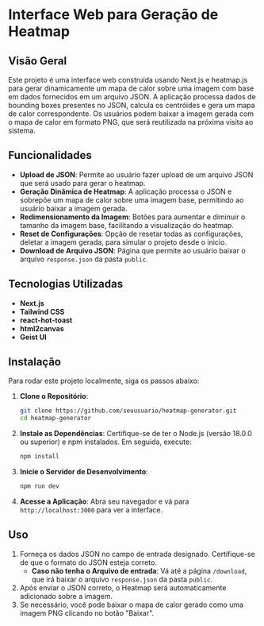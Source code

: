 # Interface Web para Geração de Heatmap

## Visão Geral

Este projeto é uma interface web construída usando Next.js e heatmap.js para gerar dinamicamente um mapa de calor sobre uma imagem com base em dados fornecidos em um arquivo JSON. A aplicação processa dados de bounding boxes presentes no JSON, calcula os centróides e gera um mapa de calor correspondente. Os usuários podem baixar a imagem gerada com o mapa de calor em formato PNG, que será reutilizada na próxima visita ao sistema.

## Funcionalidades

- **Upload de JSON**: Permite ao usuário fazer upload de um arquivo JSON que será usado para gerar o heatmap.
- **Geração Dinâmica de Heatmap**: A aplicação processa o JSON e sobrepõe um mapa de calor sobre uma imagem base, permitindo ao usuário baixar a imagem gerada.
- **Redimensionamento da Imagem**: Botões para aumentar e diminuir o tamanho da imagem base, facilitando a visualização do heatmap.
- **Reset de Configurações**: Opção de resetar todas as configurações, deletar a imagem gerada, para simular o projeto desde o inicio.
- **Download de Arquivo JSON**: Página que permite ao usuário baixar o arquivo `response.json` da pasta `public`.

## Tecnologias Utilizadas

- **Next.js**
- **Tailwind CSS**
- **react-hot-toast**
- **html2canvas**
- **Geist UI**

## Instalação

Para rodar este projeto localmente, siga os passos abaixo:

1. **Clone o Repositório**:
    ```bash
    git clone https://github.com/seuusuario/heatmap-generator.git
    cd heatmap-generator
    ```

2. **Instale as Dependências**:
    Certifique-se de ter o Node.js (versão 18.0.0 ou superior) e npm instalados. Em seguida, execute:
    ```bash
    npm install
    ```

3. **Inicie o Servidor de Desenvolvimento**:
    ```bash
    npm run dev
    ```

4. **Acesse a Aplicação**:
    Abra seu navegador e vá para `http://localhost:3000` para ver a interface.

## Uso

1. Forneça os dados JSON no campo de entrada designado. Certifique-se de que o formato do JSON esteja correto.
    - **Caso não tenha o Arquivo de entrada**: Vá até a página `/download`, que irá baixar o arquivo `response.json` da pasta `public`.
2. Após enviar o JSON correto, o Heatmap será automaticamente adicionado sobre a imagem.
3. Se necessário, você pode baixar o mapa de calor gerado como uma imagem PNG clicando no botão "Baixar".
